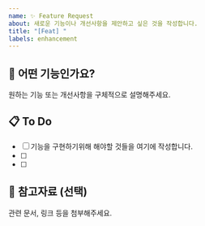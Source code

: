 ```yaml
---
name: ✨ Feature Request
about: 새로운 기능이나 개선사항을 제안하고 싶은 것을 작성합니다.
title: "[Feat] "
labels: enhancement
---
```


## 🙋 어떤 기능인가요?
원하는 기능 또는 개선사항을 구체적으로 설명해주세요.

## 📋 To Do
- [ ] 기능을 구현하기위해 해야할 것들을 여기에 작성합니다.
- [ ] 
- [ ] 

## 📌 참고자료 (선택)
관련 문서, 링크 등을 첨부해주세요.
